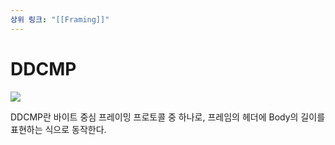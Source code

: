 ```yaml
---
상위 링크: "[[Framing]]"
---
```

# DDCMP

![](https://i.imgur.com/2yrwNyl.png)

DDCMP란 바이트 중심 프레이밍 프로토콜 중 하나로, 프레임의 헤더에 Body의 길이를 표현하는 식으로 동작한다.
